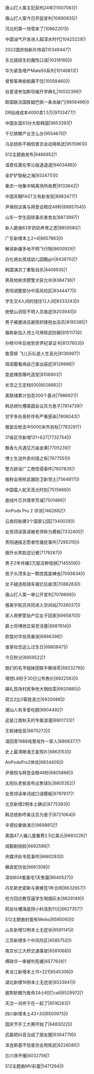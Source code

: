 唐山打人案主犯获刑24年|11007083|1

唐山打人案今日开庭宣判|10690835|1

河北的第一场雪来了|10662201|0

中国油气开发进入超深水时代|10425229|1

2022国庆档新片阵容|10349447|1

东北插班生的魔性口语|10318165|0

华为紧急增产Mate50系列|10146813|1

曾黎客串偷偷藏不住|10058460|0

谷爱凌参加斯坦福开学典礼|10032399|1

欧国联法国胜姆巴佩一条龙破门|9856496|0

DR钻戒成本4000卖1.5万|9703477|1

中国女篮63分大胜韩国|9653393|1

千亿槟榔产业怎么办|9554670|1

乌总统称不相信普京会动用核武|9515961|0

S12主题曲发布|9486952|1

请君任嘉伦李沁版退退退|9403486|0

金铲铲隐秘之海|9324751|0

重庆一地集中隔离场所收费|9133842|1

中国天眼FAST又有新发现|8983477|1

尹锡悦访美与拜登会晤仅48秒|8885704|0

山东一学生因琐事杀害舍友|8873897|1

新人跪谢83岁奶奶养育之恩|8859580|1

广东新增本土2+4|8657863|0

解读新疆多地不明飞行物|8600929|1

白化病女孩成幼儿园酷girl|8438702|1

韩国演员丁重智自杀|8406935|1

男孩地铁求摸警犬获允许|8384736|1

贵阳调整部分中高风险区|8344477|0

学生交4人间的钱住12人间|8333243|0

绝壁山洞现不明人员痕迹|8203945|0

男子被邀进店避雨却搂抱女店员|8195385|1

俄称新加入领土可用核武防御|8151173|0

孙杨10年后收到世界纪录证书|8137603|0

詹雯婷 飞儿乐队是人生高光|8136997|1

陪闺蜜看病自己查出癌症|8126666|1

垫底辣孩哪吒造型|8108903|1

长空之王定档930|8026662|1

美联储累计加息300个基点|7986921|1

韩总统吐槽美国会议员为崽子|7814739|1

甘宇多处骨折伴有严重感染|7808043|1

俄狙击枪击中5000米外目标|7783297|1

31省区市新增121+627|7732754|0

飘香九月遇见万亩金黄|7705239|1

博士生送外卖何错之有|7677551|0

警方辟谣广工商性侵事件|7607835|1

俄称会用核武器防卫新领土|7564817|0

中国载人航天高光时刻|7515669|0

底线叶芯共情李芳凝|7501466|1

AirPods Pro 2 评测|7462682|1

云南将新建3个国家公园|7340029|0

女孩领读英语被老师称为模板|7332405|1

贵阳通报志愿者性骚扰事件|7295315|0

俄外长笑脸逗记者|7179267|0

男子2年传播2万部淫秽视频|7145559|0

孩子头顶多出一颗痣竟是蜱虫|7093834|0

女子疑违规骑车被拦后崩溃|7088283|0

唐山打人案一审公开宣判|7076666|0

俄美宇航员共同进入空间站|7026037|0

家人用箩筐抬产后女子回家|6995870|0

爵士将博扬交易至活塞|6987614|0

欧盟对华投资暴涨|6986398|1

谁家社恐这么过生日|6980847|0

今日秋分|6959522|1

她们的名字姐妹团联手撕绿茶|6923276|0

理想L8将于30日公布售价|6922583|0

婚礼现场村民争抢大锅烩菜|6920885|0

荷兰2比0客胜波兰|6920088|0

潮汕人有多爱吃朥|6904492|1

这是江南秋天的专属浪漫|6901733|1

王鹤棣低音|6870272|0

请回答1988戏里戏外一家人|6868377|1

史上最清晰海王星照片|6863153|0

AirPodsPro2体验|6834405|0

尹锡悦与拜登会晤48秒|6805886|0

太阳队老板宣布出售球队|6805352|1

女孩领读单词成口语模板|6797617|1

北京新增2例本土确诊|6775393|0

韩总统称呼美议员为崽子|6721064|0

辛德拉重做演示|6698812|1

美国47人骗儿童餐费2.5亿美元|6693226|1

成毅剧抛脸|6692588|1

央媒评赵韦弦事件|6680283|0

癞皮蛇仿妆|6661308|0

深圳604套豪宅1天售罄|6640527|0

丹尼斯史密斯与黄蜂签1年合同|6632657|1

校方回应教官逼学生喝烟灰水|6629149|0

网友吐槽海底捞小料涨到11元|6627357|1

S12主题曲封面有Meiko|6595093|0

山东新增12例本土无症状|6591141|0

江苏新增多个中风险区|6585752|0

南京长江大桥交通事故|6581068|0

傅政华一审被判死缓|6577928|1

黑龙江新增本土15+221|6545306|0

湖北新增16例本土无症状|6533941|0

披荆斩棘为致命24小时打call|6529972|1

天沈一对终于在一起了|6516263|1

四川新增本土43+30|6500975|0

国庆节手工大赛开始了|6483022|0

武磊把抖音当成了朋友圈|6364779|0

泽连斯基不信普京会用核武|6226085|1

忘川序开播|6032756|1

S12主题曲MV彩蛋|5471264|0

